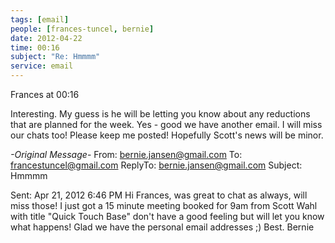 ```yaml
---
tags: [email]
people: [frances-tuncel, bernie]
date: 2012-04-22
time: 00:16
subject: "Re: Hmmmm"
service: email
---
```


Frances at 00:16

Interesting. My guess is he will be letting you know about any reductions that are planned for the week.
Yes - good we have another email. I will miss our chats too! Please keep me posted! Hopefully Scott's news will be minor.

*-Original Message*-
From: bernie.jansen@gmail.com
To: francestuncel@gmail.com
ReplyTo: bernie.jansen@gmail.com
Subject: Hmmmm

Sent: Apr 21, 2012 6:46 PM
Hi Frances, was great to chat as always, will miss those! I just got a 15 minute meeting booked for 9am from Scott Wahl with title "Quick Touch Base" don't have a good feeling but will let you know what happens! Glad we have the personal email addresses ;) Best. Bernie

